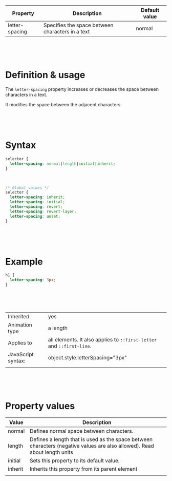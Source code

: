 | Property       | Description                                      | Default value |
| -------------- | ------------------------------------------------ | ------------- |
| letter-spacing | Specifies the space between characters in a text | normal        |

&nbsp;

&nbsp;

# Definition & usage

The `letter-spacing` property increases or decreases the space between characters in a text.

It modifies the space between the adjacent characters.

&nbsp;

&nbsp;

# Syntax

```css
selector {
  letter-spacing: normal|length|initial|inherit;
}
```

&nbsp;

```css
/* Global values */
selector {
  letter-spacing: inherit;
  letter-spacing: initial;
  letter-spacing: revert;
  letter-spacing: revert-layer;
  letter-spacing: unset;
}
```

&nbsp;

&nbsp;

# Example

```css
h1 {
  letter-spacing: 3px;
}
```

&nbsp;

&nbsp;

|                    |                                                                       |
| ------------------ | --------------------------------------------------------------------- |
| Inherited:         | yes                                                                   |
| Animation type     | a length                                                              |
| Applies to         | all elements. It also applies to `::first-letter` and `::first-line`. |
| JavaScript syntax: | object.style.letterSpacing="3px"                                      |
|                    |                                                                       |

&nbsp;

&nbsp;

# Property values

| Value   | Description                                                                                                               |
| ------- | ------------------------------------------------------------------------------------------------------------------------- |
| normal  | Defines normal space between characters.                                                                                  |
| length  | Defines a length that is used as the space between characters (negative values are also allowed). Read about length units |
| initial | Sets this property to its default value.                                                                                  |
| inherit | Inherits this property from its parent element                                                                            |
|         |
